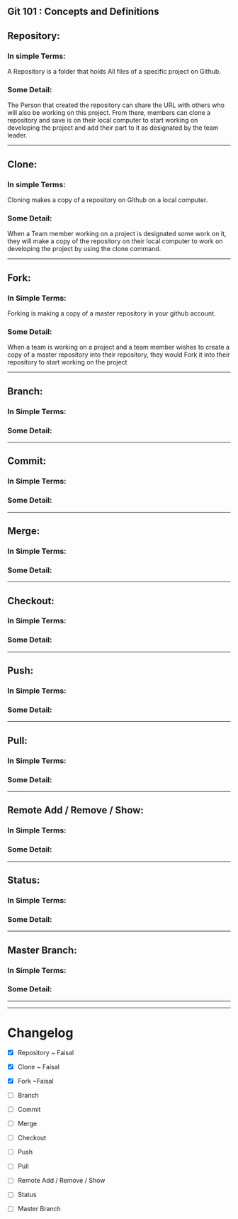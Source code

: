  Git 101 : Concepts and Definitions
---
## Repository:
 
### In simple Terms:

A Repository is a folder that holds All files of a specific project on Github.
 
### Some Detail:

The Person that created the repository can share the URL with others who will also be working on this project. From there, members can clone a repository and save is on their local computer to start working on developing the project and add their part to it as designated by the team leader.

---

## Clone: 

### In simple Terms:

Cloning makes a copy of a repository on Github on a local computer.

### Some Detail:

When a Team member working on a project is designated some work on it, they will make a copy of the repository on their local computer to work on developing the project by using the clone command.

---

## Fork:

### In Simple Terms:
Forking is making a copy of a master repository in your github account.

### Some Detail:

When a team is working on a project and a team member wishes to create a copy of a master repository into their repository, they would Fork it into their repository to start working on the project

---
## Branch:

### In Simple Terms:


### Some Detail:

---

## Commit:

### In Simple Terms:


### Some Detail:

---

## Merge:

### In Simple Terms:


### Some Detail:


---


## Checkout:

### In Simple Terms:


### Some Detail:

---

## Push:

### In Simple Terms:


### Some Detail:

---
## Pull:

### In Simple Terms:


### Some Detail:

---

## Remote Add / Remove / Show:

### In Simple Terms:


### Some Detail:

---

## Status:

### In Simple Terms:


### Some Detail:

---

## Master Branch:

### In Simple Terms:


### Some Detail:

---
---
# Changelog

- [x] Repository ~ Faisal
- [x] Clone ~ Faisal
- [x] Fork ~Faisal
- [ ] Branch
- [ ] Commit
- [ ] Merge
- [ ] Checkout
- [ ] Push
- [ ] Pull
- [ ] Remote Add / Remove / Show
- [ ] Status
- [ ] Master Branch


